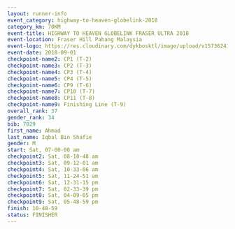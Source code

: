 ```yaml
---
layout: runner-info 
event_category: highway-to-heaven-globelink-2018 
category_km: 70KM 
event-title: HIGHWAY TO HEAVEN GLOBELINK FRASER ULTRA 2018 
event-location: Fraser Hill Pahang Malaysia 
event-logo: https://res.cloudinary.com/dykbosktl/image/upload/v1573624145/Logo/download_nnzjlh.png 
event-date: 2018-09-01 
checkpoint-name2: CP1 (T-2) 
checkpoint-name3: CP2 (T-3) 
checkpoint-name4: CP3 (T-4) 
checkpoint-name5: CP4 (T-5) 
checkpoint-name6: CP9 (T-6) 
checkpoint-name7: CP10 (T-7) 
checkpoint-name8: CP11 (T-8) 
checkpoint-name9: Finishing Line (T-9) 
overall_rank: 37
gender_rank: 34
bib: 7029
first_name: Ahmad
last_name: Iqbal Bin Shafie
gender: M
start: Sat, 07-00-00 am
checkpoint2: Sat, 08-10-48 am
checkpoint3: Sat, 09-12-01 am
checkpoint4: Sat, 10-33-06 am
checkpoint5: Sat, 11-24-51 am
checkpoint6: Sat, 12-31-15 pm
checkpoint7: Sat, 02-33-39 pm
checkpoint8: Sat, 04-09-05 pm
checkpoint9: Sat, 05-48-59 pm
finish: 10-48-59
status: FINISHER
---
```


